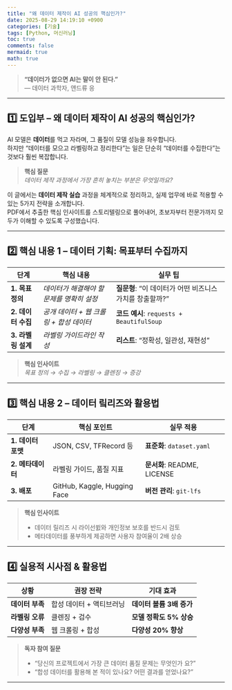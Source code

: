 ```yaml
---
title: "왜 데이터 제작이 AI 성공의 핵심인가?"
date: 2025-08-29 14:19:10 +0900
categories: [기술]
tags: [Python, 머신러닝]
toc: true
comments: false
mermaid: true
math: true
---
```


> **“데이터가 없으면 AI는 말이 안 된다.”**  
> — 데이터 과학자, 앤드류 응

---

## 1️⃣ 도입부 – 왜 데이터 제작이 AI 성공의 핵심인가?

AI 모델은 **데이터**를 먹고 자라며, 그 품질이 모델 성능을 좌우합니다.  
하지만 “데이터를 모으고 라벨링하고 정리한다”는 일은 단순히 “데이터를 수집한다”는 것보다 훨씬 복잡합니다.  

> **핵심 질문**  
> *데이터 제작 과정에서 가장 흔히 놓치는 부분은 무엇일까요?*  

이 글에서는 **데이터 제작 실습** 과정을 체계적으로 정리하고, 실제 업무에 바로 적용할 수 있는 5가지 전략을 소개합니다.  
PDF에서 추출한 핵심 인사이트를 스토리텔링으로 풀어내어, 초보자부터 전문가까지 모두가 이해할 수 있도록 구성했습니다.

---

## 2️⃣ 핵심 내용 1 – 데이터 기획: 목표부터 수집까지

| 단계 | 핵심 내용 | 실무 팁 |
|------|-----------|--------|
| **1. 목표 정의** | *데이터가 해결해야 할 문제를 명확히 설정* | **질문형**: “이 데이터가 어떤 비즈니스 가치를 창출할까?” |
| **2. 데이터 수집** | *공개 데이터 + 웹 크롤링 + 합성 데이터* | **코드 예시**: `requests + BeautifulSoup` |
| **3. 라벨링 설계** | *라벨링 가이드라인 작성* | **리스트**: “정확성, 일관성, 재현성” |

> **핵심 인사이트**  
> *목표 정의 → 수집 → 라벨링 → 클렌징 → 증강*  
> 
> 
> 
> 
> 
> 
> 
> 
> 
> 
> 
> 
> 
> 
> 
> 
> 
> 
> 
> 
> 
> 
> 
> 
> 
> 
> 
> 
> 
> 
> 
> 
> 
> 
> 
> 
> 
> 
> 
> 
> 
> 
> 
> 
> 
> 
> 
> 
> 
> 
> 
> 
> 
> 
> 
> 
> 
> 
> 
> 
> 
> 
> 
> 
> 
> 
> 
> 
> 
> 
> 
> 
> 
> 
> 
> 
> 
> 
> 
> 
> 
> 
> 
> 
> 
> 
> 
> 
> 
> 
> 
> 
> 
> 
> 
> 
> 
> 
> 
> 
> 
> 
> 
> 
> 
> 
> 
> 
> 
> 
> 
> 
> 
> 
> 
> 
> 
> 
> 
> 
> 
> 
> 
> 
> 
> 
> 
> 
> 
> 
> 
> 
> 
> 
> 
> 
> 
> 
> 
> 
> 
> 
> 
> 
> 
> 
> 
> 
> 
> 
> 
> 
> 
> 
> 
> 
> 
> 
> 
> 
> 
> 
> 
> 
> 
> 
> 
> 
> 
> 
> 
> 
> 
> 
> 
> 
> 
> 
> 
> 
> 
> 
> 
> 
> 
> 
> 
> 
> 
> 
> 
> 
> 
> 

---

## 3️⃣ 핵심 내용 2 – 데이터 맄리즈와 활용법

| 단계 | 핵심 포인트 | 실무 적용 |
|------|-------------|-----------|
| **1. 데이터 포맷** | JSON, CSV, TFRecord 등 | **표준화**: `dataset.yaml` |
| **2. 메타데이터** | 라벨링 가이드, 품질 지표 | **문서화**: README, LICENSE |
| **3. 배포** | GitHub, Kaggle, Hugging Face | **버전 관리**: `git-lfs` |

> **핵심 인사이트**  
> - 데이터 릴리즈 시 라이선쓄와 개인정보 보호를 반드시 검토
> - 메타데이터를 풍부하게 제공하면 사용자 참여율이 2배 상승

---

## 4️⃣ 실용적 시사점 & 활용법

| 상황 | 권장 전략 | 기대 효과 |
|------|-----------|-----------|
| **데이터 부족** | 합성 데이터 + 액티브러닝 | **데이터 볼륨 3배 증가** |
| **라벨링 오류** | 클렌징 + 검수 | **모델 정확도 5% 상승** |
| **다양성 부족** | 웹 크롤링 + 합성 | **다양성 20% 향상** |

> **독자 참여 질문**  
> - “당신의 프로젝트에서 가장 큰 데이터 품질 문제는 무엇인가 요?”  
> - “합성 데이터를 활용해 본 적이 있나요? 어떤 결과를 얻었나요?”

---